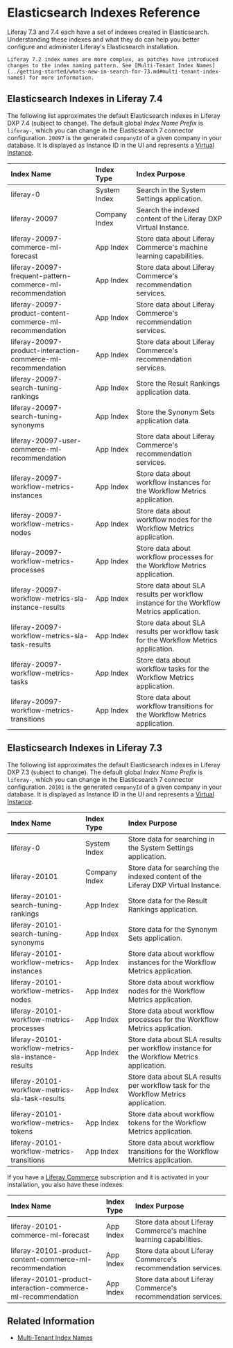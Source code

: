 # Elasticsearch Indexes Reference

Liferay 7.3 and 7.4 each have a set of indexes created in Elasticsearch. Understanding these indexes and what they do can help you better configure and administer Liferay's Elasticsearch installation.

```{important}
Liferay 7.2 index names are more complex, as patches have introduced changes to the index naming pattern. See [Multi-Tenant Index Names](../getting-started/whats-new-in-search-for-73.md#multi-tenant-index-names) for more information.
```

## Elasticsearch Indexes in Liferay 7.4

The following list approximates the default Elasticsearch indexes in Liferay DXP 7.4 (subject to change). The default global *Index Name Prefix* is `liferay-`, which you can change in the Elasticsearch 7 connector configuration. `20097` is the generated `companyId` of a given company in your database. It is displayed as Instance ID in the UI and represents a [Virtual Instance](../../system-administration/configuring-liferay/virtual-instances/understanding-virtual-instances.md).

| Index Name                                                   | Index Type    | Index Purpose |
| :--- | :--- | :--- |
| liferay-0                                                    | System Index  | Search in the System Settings application. |
| liferay-20097                                                | Company Index | Search the indexed content of the Liferay DXP Virtual Instance. |
| liferay-20097-commerce-ml-forecast                           | App Index     | Store data about Liferay Commerce's machine learning capabilities. |
| liferay-20097-frequent-pattern-commerce-ml-recommendation    | App Index     | Store data about Liferay Commerce's recommendation services. |
| liferay-20097-product-content-commerce-ml-recommendation     | App Index     | Store data about Liferay Commerce's recommendation services. |
| liferay-20097-product-interaction-commerce-ml-recommendation | App Index     | Store data about Liferay Commerce's recommendation services. |
| liferay-20097-search-tuning-rankings                         | App Index     | Store the Result Rankings application data. |
| liferay-20097-search-tuning-synonyms                         | App Index     | Store the Synonym Sets application data. |
| liferay-20097-user-commerce-ml-recommendation                | App Index     | Store data about Liferay Commerce's recommendation services. |
| liferay-20097-workflow-metrics-instances                     | App Index     | Store data about workflow instances for the Workflow Metrics application. |
| liferay-20097-workflow-metrics-nodes                         | App Index     | Store data about workflow nodes for the Workflow Metrics application. |
| liferay-20097-workflow-metrics-processes                     | App Index     | Store data about workflow processes for the Workflow Metrics application. |
| liferay-20097-workflow-metrics-sla-instance-results          | App Index     | Store data about SLA results per workflow instance for the Workflow Metrics application. |
| liferay-20097-workflow-metrics-sla-task-results              | App Index     | Store data about SLA results per workflow task for the Workflow Metrics application. |
| liferay-20097-workflow-metrics-tasks                         | App Index     | Store data about workflow tasks for the Workflow Metrics application. |
| liferay-20097-workflow-metrics-transitions                   | App Index     | Store data about workflow transitions for the Workflow Metrics application. |

## Elasticsearch Indexes in Liferay 7.3

The following list approximates the default Elasticsearch indexes in Liferay DXP 7.3 (subject to change). The default global *Index Name Prefix* is `liferay-`, which you can change in the Elasticsearch 7 connector configuration. `20101` is the generated `companyId` of a given company in your database. It is displayed as Instance ID in the UI and represents a [Virtual Instance](../../system-administration/configuring-liferay/virtual-instances/understanding-virtual-instances.md).

| Index Name                                          | Index Type    | Index Purpose |
| :--- | :--- | :--- |
| liferay-0                                           | System Index  | Store data for searching in the System Settings application. |
| liferay-20101                                       | Company Index | Store data for searching the indexed content of the Liferay DXP Virtual Instance. |
| liferay-20101-search-tuning-rankings                | App Index     | Store data for the Result Rankings application. |
| liferay-20101-search-tuning-synonyms                | App Index     | Store data for the Synonym Sets application. |
| liferay-20101-workflow-metrics-instances            | App Index     | Store data about workflow instances for the Workflow Metrics application. |
| liferay-20101-workflow-metrics-nodes                | App Index     | Store data about workflow nodes for the Workflow Metrics application. |
| liferay-20101-workflow-metrics-processes            | App Index     | Store data about workflow processes for the Workflow Metrics application. |
| liferay-20101-workflow-metrics-sla-instance-results | App Index     | Store data about SLA results per workflow instance for the Workflow Metrics application. |
| liferay-20101-workflow-metrics-sla-task-results     | App Index     | Store data about SLA results per workflow task for the Workflow Metrics application. |
| liferay-20101-workflow-metrics-tokens               | App Index     | Store data about workflow tokens for the Workflow Metrics application. |
| liferay-20101-workflow-metrics-transitions          | App Index     | Store data about workflow transitions for the Workflow Metrics application. |

If you have a [Liferay Commerce](https://www.liferay.com/products/commerce) subscription and it is activated in your installation, you also have these indexes:

| Index Name                                                   | Index Type | Index Purpose |
| :--- | :--- | :--- |
| liferay-20101-commerce-ml-forecast                           | App Index  | Store data about Liferay Commerce's machine learning capabilities. |
| liferay-20101-product-content-commerce-ml-recommendation     | App Index  | Store data about Liferay Commerce's recommendation services. |
| liferay-20101-product-interaction-commerce-ml-recommendation | App Index  | Store data about Liferay Commerce's recommendation services. |

## Related Information

- [Multi-Tenant Index Names](../getting-started/whats-new-in-search-for-73.md#multi-tenant-index-names)
